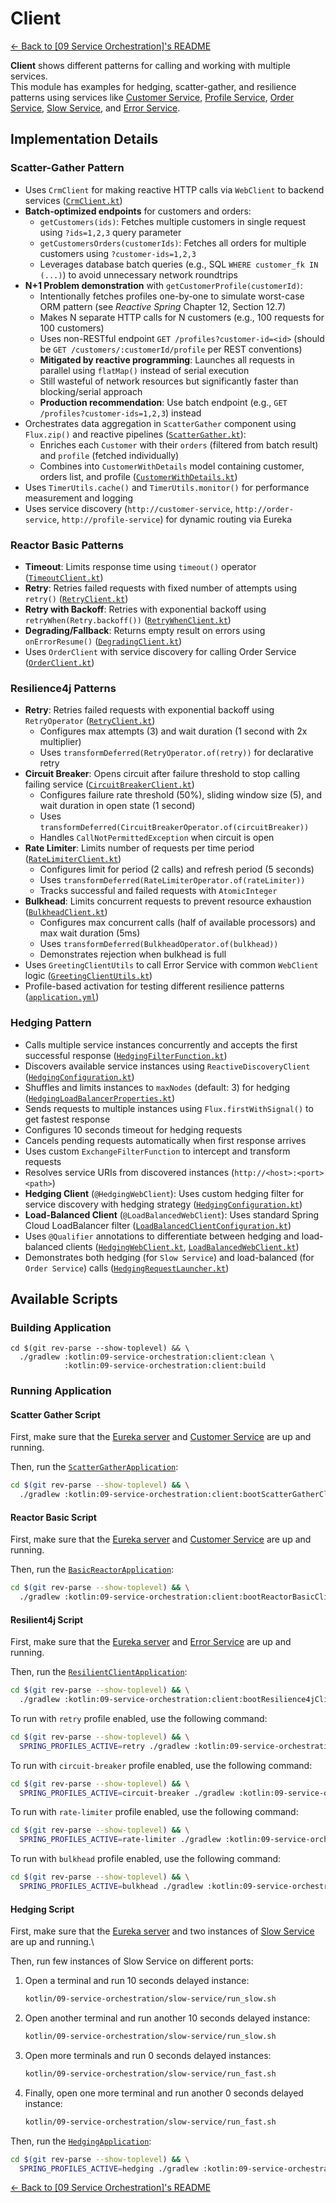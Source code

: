 # Client

[← Back to \[09 Service Orchestration\]'s README](../README.md)

**Client** shows different patterns for calling and working with multiple services.\
This module has examples for hedging, scatter-gather, and resilience patterns using services like [Customer Service](../customer-service/README.md), [Profile Service](../profile-service/README.md), [Order Service](../order-service/README.md), [Slow Service](../slow-service/README.md), and [Error Service](../error-service/README.md).

## Implementation Details

### Scatter-Gather Pattern

- Uses `CrmClient` for making reactive HTTP calls via `WebClient` to backend services ([`CrmClient.kt`](src/main/kotlin/com/fResult/orchestration/scatterGather/CrmClient.kt))
- **Batch-optimized endpoints** for customers and orders:
  - `getCustomers(ids)`: Fetches multiple customers in single request using `?ids=1,2,3` query parameter
  - `getCustomersOrders(customerIds)`: Fetches all orders for multiple customers using `?customer-ids=1,2,3`
  - Leverages database batch queries (e.g., SQL `WHERE customer_fk IN (...)`) to avoid unnecessary network roundtrips
- **N+1 Problem demonstration** with `getCustomerProfile(customerId)`:
  - Intentionally fetches profiles one-by-one to simulate worst-case ORM pattern (see *Reactive Spring* Chapter 12, Section 12.7)
  - Makes N separate HTTP calls for N customers (e.g., 100 requests for 100 customers)
  - Uses non-RESTful endpoint `GET /profiles?customer-id=<id>` (should be `GET /customers/:customerId/profile` per REST conventions)
  - **Mitigated by reactive programming**: Launches all requests in parallel using `flatMap()` instead of serial execution
  - Still wasteful of network resources but significantly faster than blocking/serial approach
  - **Production recommendation**: Use batch endpoint (e.g., `GET /profiles?customer-ids=1,2,3`) instead
- Orchestrates data aggregation in `ScatterGather` component using `Flux.zip()` and reactive pipelines ([`ScatterGather.kt`](src/main/kotlin/com/fResult/orchestration/scatterGather/ScatterGather.kt)):
  - Enriches each `Customer` with their `orders` (filtered from batch result) and `profile` (fetched individually)
  - Combines into `CustomerWithDetails` model containing customer, orders list, and profile ([`CustomerWithDetails.kt`](src/main/kotlin/com/fResult/orchestration/CustomerWithDetails.kt))
- Uses `TimerUtils.cache()` and `TimerUtils.monitor()` for performance measurement and logging
- Uses service discovery (`http://customer-service`, `http://order-service`, `http://profile-service`) for dynamic routing via Eureka

### Reactor Basic Patterns

- **Timeout**: Limits response time using `timeout()` operator ([`TimeoutClient.kt`](src/main/kotlin/com/fResult/orchestration/reactor/TimeoutClient.kt))
- **Retry**: Retries failed requests with fixed number of attempts using `retry()` ([`RetryClient.kt`](src/main/kotlin/com/fResult/orchestration/reactor/RetryClient.kt))
- **Retry with Backoff**: Retries with exponential backoff using `retryWhen(Retry.backoff())` ([`RetryWhenClient.kt`](src/main/kotlin/com/fResult/orchestration/reactor/RetryWhenClient.kt))
- **Degrading/Fallback**: Returns empty result on errors using `onErrorResume()` ([`DegradingClient.kt`](src/main/kotlin/com/fResult/orchestration/reactor/DegradingClient.kt))
- Uses `OrderClient` with service discovery for calling Order Service ([`OrderClient.kt`](src/main/kotlin/com/fResult/orchestration/reactor/OrderClient.kt))

### Resilience4j Patterns

- **Retry**: Retries failed requests with exponential backoff using `RetryOperator` ([`RetryClient.kt`](src/main/kotlin/com/fResult/orchestration/resilience4j/RetryClient.kt))
  - Configures max attempts (3) and wait duration (1 second with 2x multiplier)
  - Uses `transformDeferred(RetryOperator.of(retry))` for declarative retry
- **Circuit Breaker**: Opens circuit after failure threshold to stop calling failing service ([`CircuitBreakerClient.kt`](src/main/kotlin/com/fResult/orchestration/resilience4j/CircuitBreakerClient.kt))
  - Configures failure rate threshold (50%), sliding window size (5), and wait duration in open state (1 second)
  - Uses `transformDeferred(CircuitBreakerOperator.of(circuitBreaker))`
  - Handles `CallNotPermittedException` when circuit is open
- **Rate Limiter**: Limits number of requests per time period ([`RateLimiterClient.kt`](src/main/kotlin/com/fResult/orchestration/resilience4j/RateLimiterClient.kt))
  - Configures limit for period (2 calls) and refresh period (5 seconds)
  - Uses `transformDeferred(RateLimiterOperator.of(rateLimiter))`
  - Tracks successful and failed requests with `AtomicInteger`
- **Bulkhead**: Limits concurrent requests to prevent resource exhaustion ([`BulkheadClient.kt`](src/main/kotlin/com/fResult/orchestration/resilience4j/BulkheadClient.kt))
  - Configures max concurrent calls (half of available processors) and max wait duration (5ms)
  - Uses `transformDeferred(BulkheadOperator.of(bulkhead))`
  - Demonstrates rejection when bulkhead is full
- Uses `GreetingClientUtils` to call Error Service with common `WebClient` logic ([`GreetingClientUtils.kt`](src/main/kotlin/com/fResult/orchestration/resilience4j/GreetingClientUtils.kt))
- Profile-based activation for testing different resilience patterns ([`application.yml`](src/main/resources/application.yml))

### Hedging Pattern

- Calls multiple service instances concurrently and accepts the first successful response ([`HedgingFilterFunction.kt`](src/main/kotlin/com/fResult/orchestration/hedging/HedgingFilterFunction.kt))
- Discovers available service instances using `ReactiveDiscoveryClient` ([`HedgingConfiguration.kt`](src/main/kotlin/com/fResult/orchestration/hedging/config/HedgingConfiguration.kt))
- Shuffles and limits instances to `maxNodes` (default: 3) for hedging ([`HedgingLoadBalancerProperties.kt`](src/main/kotlin/com/fResult/orchestration/hedging/config/HedgingLoadBalancerProperties.kt))
- Sends requests to multiple instances using `Flux.firstWithSignal()` to get fastest response
- Configures 10 seconds timeout for hedging requests
- Cancels pending requests automatically when first response arrives
- Uses custom `ExchangeFilterFunction` to intercept and transform requests
- Resolves service URIs from discovered instances (`http://<host>:<port><path>`)
- **Hedging Client** (`@HedgingWebClient`): Uses custom hedging filter for service discovery with hedging strategy ([`HedgingConfiguration.kt`](src/main/kotlin/com/fResult/orchestration/hedging/config/HedgingConfiguration.kt))
- **Load-Balanced Client** (`@LoadBalancedWebClient`): Uses standard Spring Cloud LoadBalancer filter ([`LoadBalancedClientConfiguration.kt`](src/main/kotlin/com/fResult/orchestration/hedging/config/LoadBalancedClientConfiguration.kt))
- Uses `@Qualifier` annotations to differentiate between hedging and load-balanced clients ([`HedgingWebClient.kt`](src/main/kotlin/com/fResult/orchestration/hedging/qualifier/HedgingWebClient.kt), [`LoadBalancedWebClient.kt`](src/main/kotlin/com/fResult/orchestration/hedging/qualifier/LoadBalancedWebClient.kt))
- Demonstrates both hedging (for `Slow Service`) and load-balanced (for `Order Service`) calls ([`HedgingRequestLauncher.kt`](src/main/kotlin/com/fResult/orchestration/hedging/client/HedgingRequestLauncher.kt))

## Available Scripts

### Building Application

```shell
cd $(git rev-parse --show-toplevel) && \
  ./gradlew :kotlin:09-service-orchestration:client:clean \
            :kotlin:09-service-orchestration:client:build
```

### Running Application

#### Scatter Gather Script

First, make sure that the [Eureka server](../eureka-service/README.md#running-application) and [Customer Service](../customer-service/README.md#running-application) are up and running.

Then, run the [`ScatterGatherApplication`](src/main/kotlin/com/fResult/orchestration/scatterGather/ScatterGatherApplication.kt):

```bash
cd $(git rev-parse --show-toplevel) && \
  ./gradlew :kotlin:09-service-orchestration:client:bootScatterGatherClient
```

#### Reactor Basic Script

First, make sure that the [Eureka server](../eureka-service/README.md#running-application) and [Customer Service](../customer-service/README.md#running-application) are up and running.

Then, run the [`BasicReactorApplication`](src/main/kotlin/com/fResult/orchestration/reactor/BasicApplication.kt):

```bash
cd $(git rev-parse --show-toplevel) && \
  ./gradlew :kotlin:09-service-orchestration:client:bootReactorBasicClient
```

#### Resilient4j Script

First, make sure that the [Eureka server](../eureka-service/README.md#running-application) and [Error Service](../error-service/README.md#running-application) are up and running.

Then, run the [`ResilientClientApplication`](src/main/kotlin/com/fResult/orchestration/resilience4j/ResilientClientApplication.kt):

```bash
cd $(git rev-parse --show-toplevel) && \
  ./gradlew :kotlin:09-service-orchestration:client:bootResilience4jClient
```

To run with `retry` profile enabled, use the following command:

```bash
cd $(git rev-parse --show-toplevel) && \
  SPRING_PROFILES_ACTIVE=retry ./gradlew :kotlin:09-service-orchestration:client:bootResilience4jClient
```

To run with `circuit-breaker` profile enabled, use the following command:

```bash
cd $(git rev-parse --show-toplevel) && \
  SPRING_PROFILES_ACTIVE=circuit-breaker ./gradlew :kotlin:09-service-orchestration:client:bootResilience4jClient
```

To run with `rate-limiter` profile enabled, use the following command:

```bash
cd $(git rev-parse --show-toplevel) && \
  SPRING_PROFILES_ACTIVE=rate-limiter ./gradlew :kotlin:09-service-orchestration:client:bootResilience4jClient
```

To run with `bulkhead` profile enabled, use the following command:

```bash
cd $(git rev-parse --show-toplevel) && \
  SPRING_PROFILES_ACTIVE=bulkhead ./gradlew :kotlin:09-service-orchestration:client:bootResilience4jClient
```

#### Hedging Script

First, make sure that the [Eureka server](../eureka-service/README.md#running-application) and two instances of [Slow Service](../slow-service/README.md#running-application) are up and running.\

Then, run few instances of Slow Service on different ports:

1) Open a terminal and run 10 seconds delayed instance:

    ```bash
    kotlin/09-service-orchestration/slow-service/run_slow.sh
    ```

2) Open another terminal and run another 10 seconds delayed instance:

    ```bash
    kotlin/09-service-orchestration/slow-service/run_slow.sh
    ```

3) Open more terminals and run 0 seconds delayed instances:

    ```bash
    kotlin/09-service-orchestration/slow-service/run_fast.sh
    ```

4) Finally, open one more terminal and run another 0 seconds delayed instance:

    ```bash
    kotlin/09-service-orchestration/slow-service/run_fast.sh
    ```

Then, run the [`HedgingApplication`](src/main/kotlin/com/fResult/orchestration/hedging/HedgingApplication.kt):

```bash
cd $(git rev-parse --show-toplevel) && \
  SPRING_PROFILES_ACTIVE=hedging ./gradlew :kotlin:09-service-orchestration:client:bootHedgingClient
```

[← Back to \[09 Service Orchestration\]'s README](../README.md)

